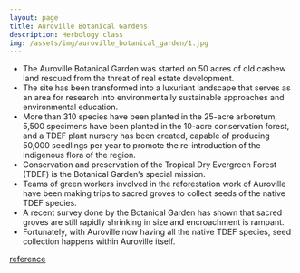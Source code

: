 ```yaml
---
layout: page
title: Auroville Botanical Gardens
description: Herbology class
img: /assets/img/auroville_botanical_garden/1.jpg
---
```

* The Auroville Botanical Garden was started on 50 acres of old cashew land rescued from the threat of real estate development.
* The site has been transformed into a  luxuriant landscape that serves as an area for research into environmentally sustainable approaches and environmental education.
* More than 310 species have been planted in the 25-acre arboretum, 5,500 specimens have been planted in the 10-acre conservation forest, and a TDEF plant nursery has been created, capable of producing 50,000 seedlings per year to promote the re-introduction of the indigenous flora of the region.
* Conservation and preservation of the Tropical Dry Evergreen Forest (TDEF) is the Botanical Garden’s special mission.
* Teams of green workers involved in the reforestation work of Auroville have been making trips to sacred groves to collect seeds of the native TDEF species.
* A recent survey done by the Botanical Garden has shown that sacred groves are still rapidly shrinking in size and encroachment is rampant.
* Fortunately, with Auroville now having all the native TDEF species, seed collection happens within Auroville itself.

<a href = "http://auroville.org" > reference </a>


<div class="img_row">
    <img class="col one left" src="{{ site.baseurl }}/assets/img/auroville_botanical_garden/1.jpg" alt="" title="example image"/>
    <img class="col one left" src="{{ site.baseurl }}/assets/img/auroville_botanical_garden/2.jpg" alt="" title="example image"/>
    <img class="col one left" src="{{ site.baseurl }}/assets/img/auroville_botanical_garden/3.jpg" alt="" title="example image"/>
</div>
<div class="img_row">
    <img class="col one left" src="{{ site.baseurl }}/assets/img/auroville_botanical_garden/4.jpg" alt="" title="example image"/>
    <img class="col one left" src="{{ site.baseurl }}/assets/img/auroville_botanical_garden/5.jpg" alt="" title="example image"/>
    <img class="col one right" src="{{ site.baseurl }}/assets/img/auroville_botanical_garden/6.jpg" alt="" title="example image"/>
</div>
<div class="img_row">
    <img class="col one left" src="{{ site.baseurl }}/assets/img/auroville_botanical_garden/7.jpg" alt="" title="example image"/>
    <img class="col one left" src="{{ site.baseurl }}/assets/img/auroville_botanical_garden/8.jpg" alt="" title="example image"/>
    <img class="col one left" src="{{ site.baseurl }}/assets/img/auroville_botanical_garden/9.jpg" alt="" title="example image"/>
</div>
